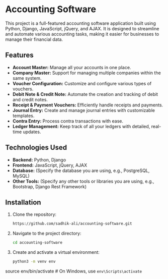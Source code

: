 # Accounting Software

This project is a full-featured accounting software application built using Python, Django, JavaScript, jQuery, and AJAX. It is designed to streamline and automate various accounting tasks, making it easier for businesses to manage their financial data.

## Features

- **Account Master:** Manage all your accounts in one place.
- **Company Master:** Support for managing multiple companies within the same system.
- **Voucher Configuration:** Customize and configure various types of vouchers.
- **Debit Note & Credit Note:** Automate the creation and tracking of debit and credit notes.
- **Receipt & Payment Vouchers:** Efficiently handle receipts and payments.
- **Journal Entry:** Create and manage journal entries with customizable templates.
- **Contra Entry:** Process contra transactions with ease.
- **Ledger Management:** Keep track of all your ledgers with detailed, real-time updates.

## Technologies Used

- **Backend:** Python, Django
- **Frontend:** JavaScript, jQuery, AJAX
- **Database:** (Specify the database you are using, e.g., PostgreSQL, MySQL)
- **Other Tools:** (Specify any other tools or libraries you are using, e.g., Bootstrap, Django Rest Framework)

## Installation

1. Clone the repository:
   ```bash
   https://github.com/sadhik-ali/accounting-software.git

2. Navigate to the project directory:
   ```bash
   cd accounting-software

3. Create and activate a virtual environment:
   ```bash
   python3 -m venv env
source env/bin/activate  # On Windows, use `env\Scripts\activate`

   

   
